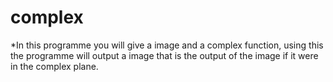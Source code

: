 # complex

*In this programme you will give a image and a complex function, using this the programme will output a image that is the output of the image if it were in the complex plane.
